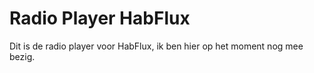 # Radio Player HabFlux
Dit is de radio player voor HabFlux, ik ben hier op het moment nog mee bezig.


